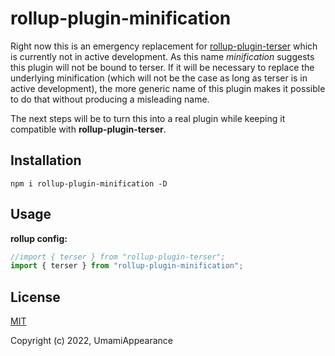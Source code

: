# rollup-plugin-minification

Right now this is an emergency replacement for [rollup-plugin-terser](https://github.com/TrySound/rollup-plugin-terser) which is currently not in active development. As this name _minification_ suggests this plugin will not be bound to terser. If it will be necessary to replace the underlying minification (which will not be the case as long as terser is in active development), the more generic name of this plugin makes it possible to do that without producing a misleading name.

The next steps will be to turn this into a real plugin while keeping it compatible with **rollup-plugin-terser**.

## Installation
```console
npm i rollup-plugin-minification -D
```

## Usage
**rollup config:**
```js
//import { terser } from "rollup-plugin-terser";
import { terser } from "rollup-plugin-minification";
```

## License

[MIT](https://opensource.org/licenses/MIT)

Copyright (c) 2022, UmamiAppearance
